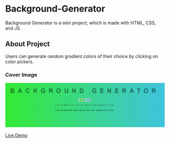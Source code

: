 # Background-Generator
Background Generator is a mini project, which is made with HTML, CSS, and JS.

## About Project
<p>Users can generate random gradient colors of their choice by clicking on color pickers.</p>


### Cover Image
<p align="center">
  <img src="https://github.com/zaheerniazipk/Background-Generator/blob/main/Cover.png">
</p>


[Live Demo](https://background-generator-lac.vercel.app/)

